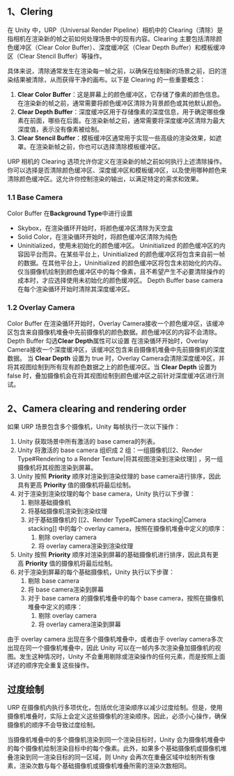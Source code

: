 ## 1、Clering
在 Unity 中，URP（Universal Render Pipeline）相机中的 Clearing（清除）是指相机在渲染新的帧之前如何处理场景中的现有内容。Clearing 主要包括清除颜色缓冲区（Clear Color Buffer）、深度缓冲区（Clear Depth Buffer）和模板缓冲区（Clear Stencil Buffer）等操作。

具体来说，清除通常发生在渲染每一帧之前，以确保在绘制新的场景之前，旧的渲染结果被清除，从而获得干净的画布。以下是 Clearing 的一些重要概念：

1. **Clear Color Buffer**：这是屏幕上的颜色缓冲区，它存储了像素的颜色信息。在渲染新的帧之前，通常需要将颜色缓冲区清除为背景颜色或其他默认颜色。
2. **Clear Depth Buffer**：深度缓冲区用于存储像素的深度信息，用于确定哪些像素在前面，哪些在后面。在渲染新帧之前，通常需要将深度缓冲区清除为最大深度值，表示没有像素被绘制。
3. **Clear Stencil Buffer**：模板缓冲区通常用于实现一些高级的渲染效果，如遮罩。在渲染新帧之前，你也可以选择清除模板缓冲区。

URP 相机的 Clearing 选项允许你定义在渲染新的帧之前如何执行上述清除操作。你可以选择是否清除颜色缓冲区、深度缓冲区和模板缓冲区，以及使用哪种颜色来清除颜色缓冲区。这允许你控制渲染的输出，以满足特定的需求和效果。
### 1.1 Base Camera
Color Buffer
在**Background Type**中进行设置
- Skybox，在渲染循环开始时，将颜色缓冲区清除为天空盒
- Solid Color，在渲染循环开始时，将颜色缓冲区清除为纯色
- Uninitialized，使用未初始化的颜色缓冲区。
	Uninitialized 的颜色缓冲区的内容因平台而异。在某些平台上，Uninitialized 的颜色缓冲区将包含来自前一帧的数据。在其他平台上，Uninitialized 的颜色缓冲区将包含未初始化的内存。仅当摄像机绘制到颜色缓冲区中的每个像素，且不希望产生不必要清除操作的成本时，才应选择使用未初始化的颜色缓冲区。
Depth Buffer
	base camera 在每个渲染循环开始时清除其深度缓冲区。
### 1.2 Overlay Camera
Color Buffer
在渲染循环开始时，Overlay Camera接收一个颜色缓冲区，该缓冲区包含来自摄像机堆叠中先前摄像机的颜色数据。颜色缓冲区的内容不会清除。
Depth Buffer
勾选**Clear Depth**属性可以设置
在渲染循环开始时，Overlay Camera接收一个深度缓冲区，该缓冲区包含来自摄像机堆叠中先前摄像机的深度数据。
当 **Clear Depth** 设置为 true 时，Overlay Camera会清除深度缓冲区，并将其视图绘制到所有现有颜色数据之上的颜色缓冲区。当 **Clear Depth** 设置为 false 时，叠加摄像机会在将其视图绘制到颜色缓冲区之前针对深度缓冲区进行测试。
## 2、Camera clearing and rendering order
如果 URP 场景包含多个摄像机，Unity 每帧执行一次以下操作：
1. Unity 获取场景中所有激活的 base camera的列表。
2. Unity 将激活的 base camera 组织成 2 组：一组摄像机[[2、Render Type#Rendering to a Render Texture|将其视图渲染到渲染纹理]] ，另一组摄像机将其视图渲染到屏幕。
3. Unity 按照 **Priority** 顺序对渲染到渲染纹理的 base camera进行排序，因此具有更高 **Priority** 值的摄像机将最后绘制。
4. 对于渲染到渲染纹理的每个 base camera，Unity 执行以下步骤：
    1. 剔除基础摄像机
    2. 将基础摄像机渲染到渲染纹理
    3. 对于基础摄像机的 [[2、Render Type#Camera stacking|Camera stacking]] 中的每个 overlay camera，按照在摄像机堆叠中定义的顺序：
        1. 剔除 overlay camera
        2. 将 overlay camera渲染到渲染纹理
5. Unity 按照 **Priority** 顺序对渲染到屏幕的基础摄像机进行排序，因此具有更高 **Priority** 值的摄像机将最后绘制。
6. 对于渲染到屏幕的每个基础摄像机，Unity 执行以下步骤：
    1. 剔除 base camera
    2. 将 base camera渲染到屏幕
    3. 对于 base camera 的摄像机堆叠中的每个 base camera，按照在摄像机堆叠中定义的顺序：
        1. 剔除 overlay camera
        2. 将 overlay camera渲染到屏幕

由于 overlay camera 出现在多个摄像机堆叠中，或者由于 overlay camera多次出现在同一个摄像机堆叠中，因此 Unity 可以在一帧内多次渲染叠加摄像机的视图。发生这种情况时，Unity 不会重用剔除或渲染操作的任何元素，而是按照上面详述的顺序完全重复这些操作。
## 过度绘制

URP 在摄像机内执行多项优化，包括优化渲染顺序以减少过度绘制。但是，使用摄像机堆叠时，实际上会定义这些摄像机的渲染顺序。因此，必须小心操作，确保摄像机的顺序不会导致过度绘制。

当摄像机堆叠中的多个摄像机渲染到同一个渲染目标时，Unity 会为摄像机堆叠中的每个摄像机绘制渲染目标中的每个像素。此外，如果多个基础摄像机或摄像机堆叠渲染到同一渲染目标的同一区域，则 Unity 会再次在重叠区域中绘制所有像素，渲染次数与每个基础摄像机或摄像机堆叠所需的渲染次数相同。

